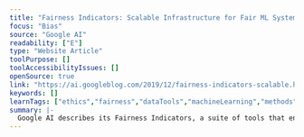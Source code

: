 ```yaml
---
title: "Fairness Indicators: Scalable Infrastructure for Fair ML Systems "
focus: "Bias"
source: "Google AI"
readability: ["E"]
type: "Website Article"
toolPurpose: []
toolAccessibilityIssues: []
openSource: true
link: "https://ai.googleblog.com/2019/12/fairness-indicators-scalable.html"
keywords: []
learnTags: ["ethics","fairness","dataTools","machineLearning","methods"]
summary: |-
  Google AI describes its Fairness Indicators, a suite of tools that enable regular computation and visualization of fairness metrics for binary and multi-class classification.
---
```


